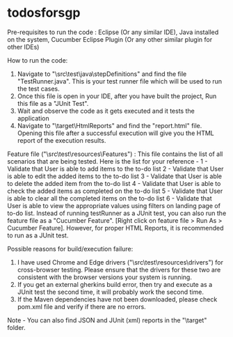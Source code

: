 # todosforsgp

Pre-requisites to run the code : Eclipse (Or any similar IDE), Java installed on the system, Cucumber Eclipse Plugin (Or any other similar plugin for other IDEs)

How to run the code: 
1) Navigate to "\src\test\java\stepDefinitions" and find the file "TestRunner.java". This is your test runner file which will be used to run the test cases.
2) Once this file is open in your IDE, after you have built the project, Run this file as a "JUnit Test".
3) Wait and observe the code as it gets executed and it tests the application
4) Navigate to "\target\HtmlReports" and find the "report.html" file. Opening this file after a successful execution will give you the HTML report of the execution results.

Feature file ("\src\test\resources\Features") :
This file contains the list of all scenarios that are being tested. Here is the list for your reference - 
1 - Validate that User is able to add items to the to-do list
2 - Validate that User is able to edit the added items to the to-do list
3 - Validate that User is able to delete the added item from the to-do list
4 - Validate that User is able to check the added items as completed on the to-do list
5 - Validate that User is able to clear all the completed items on the to-do list
6 - Validate that User is able to view the appropriate values using filters on landing page of to-do list.
Instead of running testRunner as a JUnit test, you can also run the feature file as a "Cucumber Feature". [Right click on feature file > Run As > Cucumber Feature].
However, for proper HTML Reports, it is recommended to run as a JUnit test.

Possible reasons for build/execution failure:
1) I have used Chrome and Edge drivers ("\src\test\resources\drivers") for cross-browser testing. Please ensure that the drivers for these two are consistent with the browser versions your system is running.
2) If you get an external gherkins build error, then try and execute as a JUnit test the second time, it will probably work the second time.
3) If the Maven dependencies have not been downloaded, please check pom.xml file and verify if there are no errors.


Note - You can also find JSON and JUnit (xml) reports in the "\target" folder.
